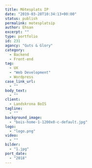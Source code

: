 ```yaml
---
title: Mötesplats IP
date: "2019-03-28T10:34:13+00:00"
status: publish
permalink: motesplatsip
author: Ehsan
excerpt: ""
type: portfolio
id: 231
agancy: "Guts & Glory"
category:
  - Backend
  - Front-end
tag:
  - UX
  - "Web Development"
  - Wordpress
case_link_url:
  - ""
body_text:
  - ""
client:
  - Landskrona BoIS
tagline:
  - ""
background_image:
  - "bois-home-1-1200x0-c-default.jpg"
logo:
  - "logo.png"
video:
  - ""
bilder:
  - "1.jpg"
port_date:
  - "2018"
---
```

